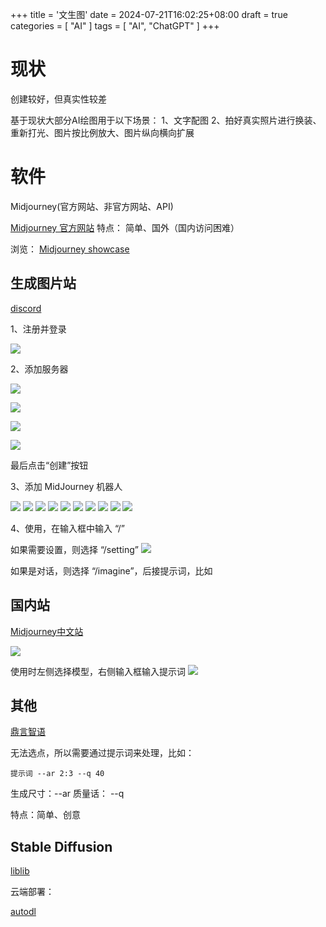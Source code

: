 +++
title = '文生图'
date = 2024-07-21T16:02:25+08:00
draft = true
categories = [ "AI" ]
tags = [ "AI", "ChatGPT" ]
+++

# 现状

创建较好，但真实性较差

基于现状大部分AI绘图用于以下场景：
1、文字配图
2、拍好真实照片进行换装、重新打光、图片按比例放大、图片纵向横向扩展

# 软件

Midjourney(官方网站、非官方网站、API)

[Midjourney 官方网站](https://www.midjourney.com/)
特点： 简单、国外（国内访问困难）

浏览：
[Midjourney showcase](https://www.midjourney.com/showcase)

## 生成图片站

[discord](https://discord.com)

1、注册并登录

![](/img/AI/20.png)

2、添加服务器

![](/img/AI/30.png)

![](/img/AI/40.png)

![](/img/AI/50.png)

![](/img/AI/60.png)

最后点击“创建”按钮

3、添加 MidJourney 机器人

![](/img/AI/70.png)
![](/img/AI/80.png)
![](/img/AI/90.png)
![](/img/AI/100.png)
![](/img/AI/110.png)
![](/img/AI/120.png)
![](/img/AI/130.png)
![](/img/AI/140.png)
![](/img/AI/150.png)
![](/img/AI/160.png)

4、使用，在输入框中输入 “/”

如果需要设置，则选择 “/setting”
![](/img/AI/170.png)

如果是对话，则选择 “/imagine”，后接提示词，比如

## 国内站

[Midjourney中文站](https://www.midjourny.cn/)

![](/img/AI/180.png)

使用时左侧选择模型，右侧输入框输入提示词
![](/img/AI/190.png)

## 其他

[鼎言智语](https://topschat.com/draw)

无法选点，所以需要通过提示词来处理，比如：

```
提示词 --ar 2:3 --q 40
```

生成尺寸：--ar
质量话： --q

特点：简单、创意

## Stable Diffusion

[liblib](https://liblib.art/sd)

云端部署：


[autodl](https://autodl.com)